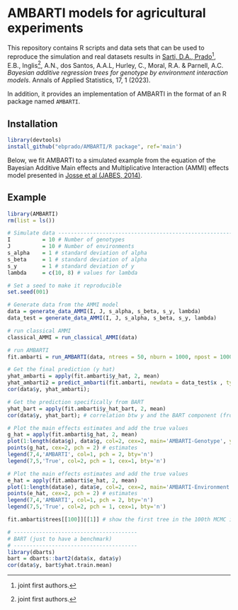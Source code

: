 # AMBARTI models for agricultural experiments

This repository contains R scripts and data sets that can be used to reproduce the simulation and real datasets results in [Sarti, D.A., Prado[^1], E.B., Inglis[^1], A.N., dos Santos, A.A.L, Hurley, C., Moral, R.A. \& Parnell, A.C. _Bayesian additive regression trees for genotype by environment interaction models_. Annals of Applied Statistics, 17, 1 (2023)](https://www.biorxiv.org/content/10.1101/2021.05.07.442731v5.full.pdf).

[^1]: joint first authors.

In addition, it provides an implementation of AMBARTI in the format of an R package named ```AMBARTI```.

## Installation
``` r
library(devtools)
install_github("ebprado/AMBARTI/R package", ref='main')
```
Below, we fit AMBARTI to a simulated example from the equation of the Bayesian Additive Main effects and Multiplicative Interaction (AMMI) effects model presented in [Josse et al (JABES, 2014)](https://link.springer.com/content/pdf/10.1007/s13253-014-0168-z.pdf).

## Example
``` r
library(AMBARTI)
rm(list = ls())

# Simulate data -----------------------------------------------------------
I          = 10 # Number of genotypes
J          = 10 # Number of environments
s_alpha    = 1 # standard deviation of alpha
s_beta     = 1 # standard deviation of alpha
s_y        = 1 # standard deviation of y
lambda     = c(10, 8) # values for lambda

# Set a seed to make it reproducible
set.seed(001)

# Generate data from the AMMI model  
data = generate_data_AMMI(I, J, s_alpha, s_beta, s_y, lambda)
data_test = generate_data_AMMI(I, J, s_alpha, s_beta, s_y, lambda)

# run classical AMMI
classical_AMMI = run_classical_AMMI(data)

# run AMBARTI
fit.ambarti = run_AMBARTI(data, ntrees = 50, nburn = 1000, npost = 1000) # it takes a little while

# Get the final prediction (y hat)
yhat_ambarti = apply(fit.ambarti$y_hat, 2, mean)
yhat_ambarti2 = predict_ambarti(fit.ambarti, newdata = data_test$x , type = 'mean')
cor(data$y, yhat_ambarti);

# Get the prediction specifically from BART
yhat_bart = apply(fit.ambarti$y_hat_bart, 2, mean)
cor(data$y, yhat_bart); # correlation btw y and the BART component (from AMBARTI)

# Plot the main effects estimates and add the true values
g_hat = apply(fit.ambarti$g_hat, 2, mean)
plot(1:length(data$g), data$g, col=2, cex=2, main='AMBARTI-Genotype', ylim=c(-5,5)) # true values
points(g_hat, cex=2, pch = 2) # estimates
legend(7,4,'AMBARTI', col=1, pch = 2, bty='n')
legend(7,5,'True', col=2, pch = 1, cex=1, bty='n')

# Plot the main effects estimates and add the true values
e_hat = apply(fit.ambarti$e_hat, 2, mean)
plot(1:length(data$e), data$e, col=2, cex=2, main='AMBARTI-Environment', ylim=c(-5,5)) # true values
points(e_hat, cex=2, pch = 2) # estimates
legend(7,4,'AMBARTI', col=1, pch = 2, bty='n')
legend(7,5,'True', col=2, pch = 1, cex=1, bty='n')

fit.ambarti$trees[[100]][[1]] # show the first tree in the 100th MCMC iteration.

# ---------------------------------------
# BART (just to have a benchmark)
# ---------------------------------------
library(dbarts)
bart = dbarts::bart2(data$x, data$y)
cor(data$y, bart$yhat.train.mean)
```
